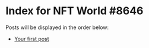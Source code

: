 # Index for NFT World #8646
Posts will be displayed in the order below:

- [Your first post](./001-first.md)

